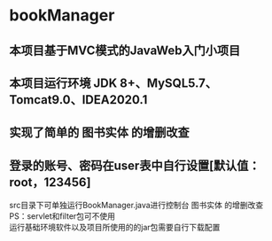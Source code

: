# bookManager
## 本项目基于MVC模式的JavaWeb入门小项目
## 本项目运行环境 JDK 8+、MySQL5.7、Tomcat9.0、IDEA2020.1
## 实现了简单的 图书实体 的增删改查
## 登录的账号、密码在user表中自行设置[默认值：root，123456]
src目录下可单独运行BookManager.java进行控制台 图书实体 的增删改查<br>
PS：servlet和filter包可不使用<br>
运行基础环境软件以及项目所使用的的jar包需要自行下载配置<br>
